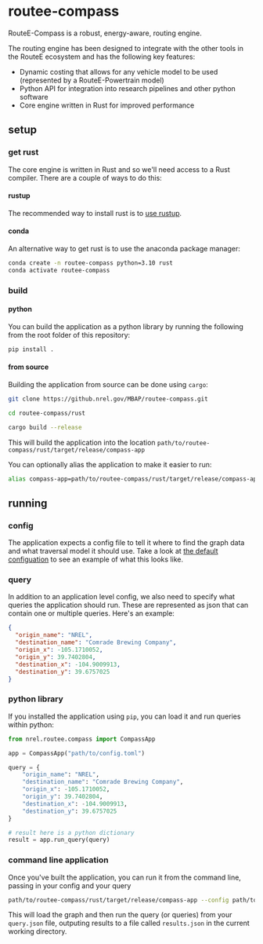 # routee-compass

RouteE-Compass is a robust, energy-aware, routing engine.

The routing engine has been designed to integrate with the other tools in the RouteE ecosystem and has the following key features:

- Dynamic costing that allows for any vehicle model to be used (represented by a RouteE-Powertrain model)
- Python API for integration into research pipelines and other python software
- Core engine written in Rust for improved performance

## setup

### get rust

The core engine is written in Rust and so we'll need access to a Rust compiler.
There are a couple of ways to do this:

#### rustup

The recommended way to install rust is to [use rustup](https://www.rust-lang.org/tools/install).

#### conda

An alternative way to get rust is to use the anaconda package manager:

```bash
conda create -n routee-compass python=3.10 rust
conda activate routee-compass
```

### build

#### python

You can build the application as a python library by running the following from the root folder of this repository:

```bash
pip install .
```

#### from source

Building the application from source can be done using `cargo`:

```bash
git clone https://github.nrel.gov/MBAP/routee-compass.git

cd routee-compass/rust

cargo build --release
```

This will build the application into the location `path/to/routee-compass/rust/target/release/compass-app`

You can optionally alias the application to make it easier to run:

```bash
alias compass-app=path/to/routee-compass/rust/target/release/compass-app
```

## running

### config

The application expects a config file to tell it where to find the graph data and what traversal model it should use.
Take a look at [the default configuation](./rust/compass-app/src/app/compass/config/config.default.toml) to see an example of what this looks like.

### query

In addition to an application level config, we also need to specify what queries the application should run.
These are represented as json that can contain one or multiple queries. Here's an example:

```json
{
  "origin_name": "NREL",
  "destination_name": "Comrade Brewing Company",
  "origin_x": -105.1710052,
  "origin_y": 39.7402804,
  "destination_x": -104.9009913,
  "destination_y": 39.6757025
}
```

### python library

If you installed the application using `pip`, you can load it and run queries within python:

```python
from nrel.routee.compass import CompassApp

app = CompassApp("path/to/config.toml")

query = {
    "origin_name": "NREL",
    "destination_name": "Comrade Brewing Company",
    "origin_x": -105.1710052,
    "origin_y": 39.7402804,
    "destination_x": -104.9009913,
    "destination_y": 39.6757025
}

# result here is a python dictionary
result = app.run_query(query)
```

### command line application

Once you've built the application, you can run it from the command line, passing in your config and your query

```bash
path/to/routee-compass/rust/target/release/compass-app --config path/to/config.toml path/to/query.json
```

This will load the graph and then run the query (or queries) from your `query.json` file, outputing results to a file called `results.json` in the current working directory.
